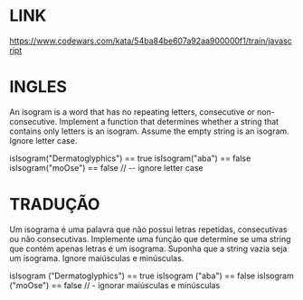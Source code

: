 # LINK

https://www.codewars.com/kata/54ba84be607a92aa900000f1/train/javascript

# INGLES

An isogram is a word that has no repeating letters, consecutive or non-consecutive. Implement a function that determines whether a string that contains only letters is an isogram. Assume the empty string is an isogram. Ignore letter case.

isIsogram("Dermatoglyphics") == true
isIsogram("aba") == false
isIsogram("moOse") == false // -- ignore letter case

# TRADUÇÃO

Um isograma é uma palavra que não possui letras repetidas, consecutivas ou não consecutivas. Implemente uma função que determine se uma string que contém apenas letras é um isograma. Suponha que a string vazia seja um isograma. Ignore maiúsculas e minúsculas.

isIsogram ("Dermatoglyphics") == true
isIsogram ("aba") == false
isIsogram ("moOse") == false // - ignorar maiúsculas e minúsculas